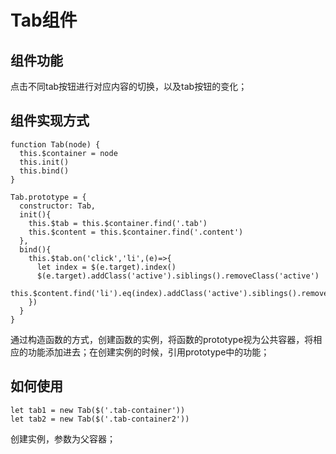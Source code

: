 # Tab组件

## 组件功能

点击不同tab按钮进行对应内容的切换，以及tab按钮的变化；

## 组件实现方式

    function Tab(node) {
      this.$container = node
      this.init()
      this.bind()
    }

    Tab.prototype = {
      constructor: Tab,
      init(){
        this.$tab = this.$container.find('.tab')
        this.$content = this.$container.find('.content')
      },
      bind(){
        this.$tab.on('click','li',(e)=>{
          let index = $(e.target).index()
          $(e.target).addClass('active').siblings().removeClass('active')
          this.$content.find('li').eq(index).addClass('active').siblings().removeClass('active')
        })
      }
    }
    
通过构造函数的方式，创建函数的实例，将函数的prototype视为公共容器，将相应的功能添加进去；在创建实例的时候，引用prototype中的功能；

## 如何使用

    let tab1 = new Tab($('.tab-container'))
    let tab2 = new Tab($('.tab-container2'))
    
创建实例，参数为父容器；

